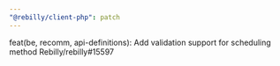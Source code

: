 ```yaml
---
"@rebilly/client-php": patch
---
```


feat(be, recomm, api-definitions): Add validation support for scheduling method Rebilly/rebilly#15597

